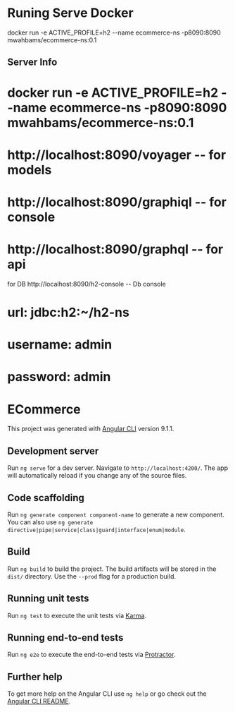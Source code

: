 # Runing Serve Docker
docker run -e ACTIVE_PROFILE=h2 --name ecommerce-ns -p8090:8090 mwahbams/ecommerce-ns:0.1

## Server Info
# docker run -e ACTIVE_PROFILE=h2 --name ecommerce-ns  -p8090:8090 mwahbams/ecommerce-ns:0.1
#  http://localhost:8090/voyager  -- for models
#  http://localhost:8090/graphiql -- for console
#  http://localhost:8090/graphql -- for api
for DB
http://localhost:8090/h2-console -- Db console
#    url: jdbc:h2:~/h2-ns
#    username: admin
#    password: admin

# ECommerce

This project was generated with [Angular CLI](https://github.com/angular/angular-cli) version 9.1.1.

## Development server

Run `ng serve` for a dev server. Navigate to `http://localhost:4200/`. The app will automatically reload if you change any of the source files.

## Code scaffolding

Run `ng generate component component-name` to generate a new component. You can also use `ng generate directive|pipe|service|class|guard|interface|enum|module`.

## Build

Run `ng build` to build the project. The build artifacts will be stored in the `dist/` directory. Use the `--prod` flag for a production build.

## Running unit tests

Run `ng test` to execute the unit tests via [Karma](https://karma-runner.github.io).

## Running end-to-end tests

Run `ng e2e` to execute the end-to-end tests via [Protractor](http://www.protractortest.org/).

## Further help

To get more help on the Angular CLI use `ng help` or go check out the [Angular CLI README](https://github.com/angular/angular-cli/blob/master/README.md).
